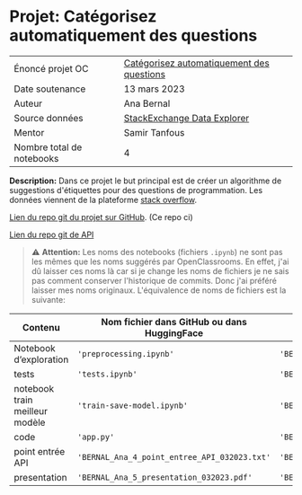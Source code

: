 # Projet: Catégorisez automatiquement des questions

|   |   |
|---|---|
| Énoncé projet OC  |    [Catégorisez automatiquement des questions](#https://openclassrooms.com/fr/paths/148/projects/111/assignment)         |
| Date soutenance  |   13 mars 2023  |
| Auteur  | Ana Bernal                                                    |
| Source données | [StackExchange Data Explorer](https://data.stackexchange.com/stackoverflow/query/new) |
| Mentor | Samir Tanfous | 
| Nombre total de notebooks  | 4                                                   |

**Description:** Dans ce projet le but principal est de créer un algorithme de suggestions d'étiquettes pour des questions de programmation. Les données viennent de la plateforme [stack overflow](https://stackoverflow.com/).

[Lien du repo git du projet sur GitHub](https://github.com/ana-bernal/P5-projet_overflow). (Ce repo ci)

[Lien du repo git de API](https://huggingface.co/spaces/ana-bernal/StackOverflowTagSuggestion)

> ⚠️ **Attention:** Les noms des notebooks (fichiers `.ipynb`) ne sont pas les mêmes que les noms suggérés par OpenClassrooms. En effet, j'ai dû laisser ces noms là car si je change les noms de fichiers je ne sais pas comment conserver l'historique de commits. Donc j'ai préféré laisser mes noms originaux. L'équivalence de noms de fichiers est la suivante: 



| Contenu | Nom fichier dans GitHub ou dans HuggingFace | Nom fichier dans `.zip` | Livrable demandé | GitHub ou HuggingFace |
| ---|---|---|---|---|
| Notebook d’exploration | `'preprocessing.ipynb'` | `'BERNAL_Ana_1_notebook_exploration_032023.ipynb'` | oui | Github |
| tests | `'tests.ipynb'` | `'BERNAL_Ana_2_notebook_test_032023.ipynb'` | oui | Github |
| notebook train meilleur modèle | `'train-save-model.ipynb'` | `'BERNAL_Ana_2.5_notebook_train_032023.ipynb'` | oui | Github |
| code | `'app.py'` | `'BERNAL_Ana_3_code_032023.py'` | oui | HuggingFace |
| point entrée API | `'BERNAL_Ana_4_point_entree_API_032023.txt'` | `'BERNAL_Ana_4_point_entree_API_032023.txt'` | oui | GitHub |
| presentation | `'BERNAL_Ana_5_presentation_032023.pdf'` | `'BERNAL_Ana_5_presentation_032023.pdf'` | oui | GitHub |